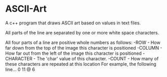 # ASCII-Art
A c++ program that draws ASCII art based on values in text files.

All parts of the line are separated by one or more white space characters.

All four parts of a line are positive whole numbers as follows:
-ROW - How far down from the top of the image this character is positioned
-COLUMN - How far out from the left of the image this character is positioned
-CHARACTER - The 'char' value of this character.
-COUNT - How many of these characters are repeated at this location
      For example, the following line…
      0 11 @ 6
